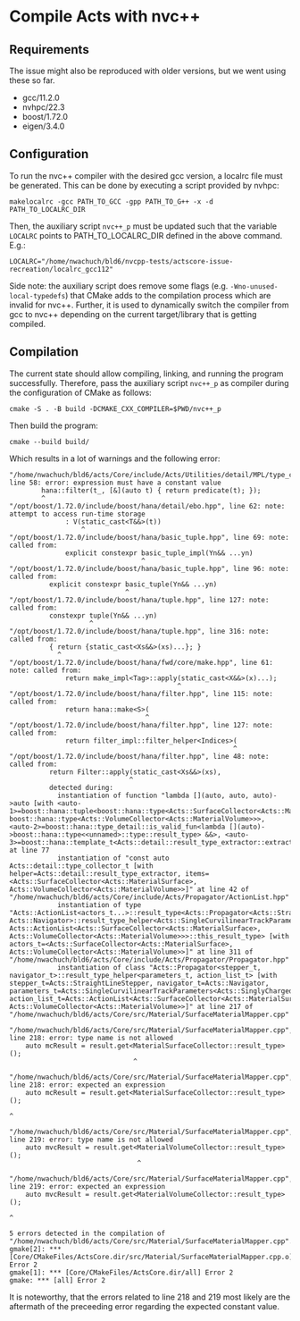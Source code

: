 # Compile Acts with nvc++

## Requirements

The issue might also be reproduced with older versions, but we went using these so far.

* gcc/11.2.0
* nvhpc/22.3    
* boost/1.72.0  
* eigen/3.4.0

## Configuration
To run the nvc++ compiler with the desired gcc version, a localrc file must be generated. This can be done by executing a script provided by nvhpc:

```
makelocalrc -gcc PATH_TO_GCC -gpp PATH_TO_G++ -x -d PATH_TO_LOCALRC_DIR
```

Then, the auxiliary script `nvc++_p` must be updated such that the variable `LOCALRC` points to PATH_TO_LOCALRC_DIR defined in the above command. E.g.:
```
LOCALRC="/home/nwachuch/bld6/nvcpp-tests/actscore-issue-recreation/localrc_gcc112"
```

Side note: the auxiliary script does remove some flags (e.g. `-Wno-unused-local-typedefs`) that CMake adds to the compilation process which are invalid for nvc++. Further, it is used to dynamically switch the compiler from gcc to nvc++ depending on the current target/library that is getting compiled.

## Compilation
The current state should allow compiling, linking, and running the program successfully. Therefore, pass the auxiliary script `nvc++_p` as compiler during the configuration of CMake as follows:
```
cmake -S . -B build -DCMAKE_CXX_COMPILER=$PWD/nvc++_p
```

Then build the program:
```
cmake --build build/ 
```

Which results in a lot of warnings and the following error:
```
"/home/nwachuch/bld6/acts/Core/include/Acts/Utilities/detail/MPL/type_collector.hpp", line 58: error: expression must have a constant value
        hana::filter(t_, [&](auto t) { return predicate(t); });
        ^
"/opt/boost/1.72.0/include/boost/hana/detail/ebo.hpp", line 62: note: attempt to access run-time storage
              : V(static_cast<T&&>(t))
                  ^
"/opt/boost/1.72.0/include/boost/hana/basic_tuple.hpp", line 69: note: called from:
              explicit constexpr basic_tuple_impl(Yn&& ...yn)
                                 ^
"/opt/boost/1.72.0/include/boost/hana/basic_tuple.hpp", line 96: note: called from:
          explicit constexpr basic_tuple(Yn&& ...yn)
                             ^
"/opt/boost/1.72.0/include/boost/hana/tuple.hpp", line 127: note: called from:
          constexpr tuple(Yn&& ...yn)
                    ^
"/opt/boost/1.72.0/include/boost/hana/tuple.hpp", line 316: note: called from:
          { return {static_cast<Xs&&>(xs)...}; }
            ^
"/opt/boost/1.72.0/include/boost/hana/fwd/core/make.hpp", line 61: note: called from:
              return make_impl<Tag>::apply(static_cast<X&&>(x)...);
                                          ^
"/opt/boost/1.72.0/include/boost/hana/filter.hpp", line 115: note: called from:
              return hana::make<S>(
                                  ^
"/opt/boost/1.72.0/include/boost/hana/filter.hpp", line 127: note: called from:
              return filter_impl::filter_helper<Indices>(
                                                        ^
"/opt/boost/1.72.0/include/boost/hana/filter.hpp", line 48: note: called from:
          return Filter::apply(static_cast<Xs&&>(xs),
                              ^
          detected during:
            instantiation of function "lambda [](auto, auto, auto)->auto [with <auto-1>=boost::hana::tuple<boost::hana::type<Acts::SurfaceCollector<Acts::MaterialSurface>>, boost::hana::type<Acts::VolumeCollector<Acts::MaterialVolume>>>, <auto-2>=boost::hana::type_detail::is_valid_fun<lambda [](auto)->boost::hana::type<<unnamed>::type::result_type> &&>, <auto-3>=boost::hana::template_t<Acts::detail::result_type_extractor::extractor_impl>]" at line 77
            instantiation of "const auto Acts::detail::type_collector_t [with helper=Acts::detail::result_type_extractor, items=<Acts::SurfaceCollector<Acts::MaterialSurface>, Acts::VolumeCollector<Acts::MaterialVolume>>]" at line 42 of "/home/nwachuch/bld6/acts/Core/include/Acts/Propagator/ActionList.hpp"
            instantiation of type "Acts::ActionList<actors_t...>::result_type<Acts::Propagator<Acts::StraightLineStepper, Acts::Navigator>::result_type_helper<Acts::SingleCurvilinearTrackParameters<Acts::SinglyCharged>, Acts::ActionList<Acts::SurfaceCollector<Acts::MaterialSurface>, Acts::VolumeCollector<Acts::MaterialVolume>>>::this_result_type> [with actors_t=<Acts::SurfaceCollector<Acts::MaterialSurface>, Acts::VolumeCollector<Acts::MaterialVolume>>]" at line 311 of "/home/nwachuch/bld6/acts/Core/include/Acts/Propagator/Propagator.hpp"
            instantiation of class "Acts::Propagator<stepper_t, navigator_t>::result_type_helper<parameters_t, action_list_t> [with stepper_t=Acts::StraightLineStepper, navigator_t=Acts::Navigator, parameters_t=Acts::SingleCurvilinearTrackParameters<Acts::SinglyCharged>, action_list_t=Acts::ActionList<Acts::SurfaceCollector<Acts::MaterialSurface>, Acts::VolumeCollector<Acts::MaterialVolume>>]" at line 217 of "/home/nwachuch/bld6/acts/Core/src/Material/SurfaceMaterialMapper.cpp"

"/home/nwachuch/bld6/acts/Core/src/Material/SurfaceMaterialMapper.cpp", line 218: error: type name is not allowed
    auto mcResult = result.get<MaterialSurfaceCollector::result_type>();
                               ^

"/home/nwachuch/bld6/acts/Core/src/Material/SurfaceMaterialMapper.cpp", line 218: error: expected an expression
    auto mcResult = result.get<MaterialSurfaceCollector::result_type>();
                                                                      ^

"/home/nwachuch/bld6/acts/Core/src/Material/SurfaceMaterialMapper.cpp", line 219: error: type name is not allowed
    auto mvcResult = result.get<MaterialVolumeCollector::result_type>();
                                ^

"/home/nwachuch/bld6/acts/Core/src/Material/SurfaceMaterialMapper.cpp", line 219: error: expected an expression
    auto mvcResult = result.get<MaterialVolumeCollector::result_type>();
                                                                      ^

5 errors detected in the compilation of "/home/nwachuch/bld6/acts/Core/src/Material/SurfaceMaterialMapper.cpp".
gmake[2]: *** [Core/CMakeFiles/ActsCore.dir/src/Material/SurfaceMaterialMapper.cpp.o] Error 2
gmake[1]: *** [Core/CMakeFiles/ActsCore.dir/all] Error 2
gmake: *** [all] Error 2
```

It is noteworthy, that the errors related to line 218 and 219 most likely are the aftermath of the preceeding error regarding the expected constant value.
